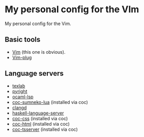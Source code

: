 # My personal config for the VIm

My personal config for the Vim.

## Basic tools

* [Vim](https://www.vim.org/) (this one is obvious).
* [Vim-plug](https://github.com/junegunn/vim-plug)

## Language servers 

* [texlab](https://github.com/latex-lsp/texlab)
* [pyright](https://github.com/microsoft/pyright)
* [ocaml-lsp](https://github.com/ocaml/ocaml-lsp)
* [coc-sumneko-lua](https://github.com/xiyaowong/coc-sumneko-lua) (installed via coc)
* [clangd](https://github.com/clangd/clangd)
* [haskell-language-server](https://github.com/haskell/haskell-language-server)
* [coc-css](https://github.com/neoclide/coc-css) (installed via coc)
* [coc-html](https://github.com/neoclide/coc-html) (installed via coc)
* [coc-tsserver](https://github.com/neoclide/coc-tsserver) (installed via coc)

